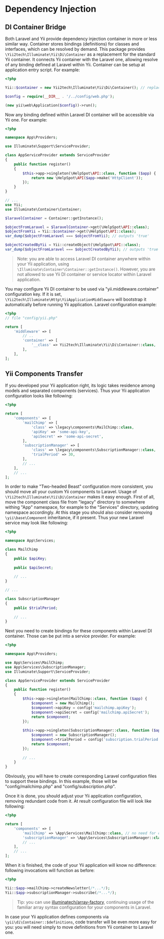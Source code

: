 Dependency Injection
====================

DI Container Bridge <span id="di-container-bridge"></span>
-------------------

Both Laravel and Yii provide dependency injection container in more or less similar way.
Container stores bindings (definitions) for classes and interfaces, which can be resolved by demand.
This package provides `\Yii2tech\Illuminate\Yii\Di\Container` as a replacement for the standard Yii container.
It connects Yii container with the Laravel one, allowing resolve of any binding defined at Laravel within Yii.
Container can be setup at application entry script. For example:

```php
<?php

Yii::$container = new Yii2tech\Illuminate\Yii\Di\Container(); // replace standard Yii DI container

$config = require(__DIR__ . '/../config/web.php');

(new yii\web\Application($config))->run();
```

Now any binding defined within Laravel DI container will be accessible via Yii one. For example:

```php
<?php

namespace App\Providers;

use Illuminate\Support\ServiceProvider;

class AppServiceProvider extends ServiceProvider
{
    public function register()
    {
        $this->app->singleton(\HelpSpot\API::class, function ($app) {
            return new \HelpSpot\API($app->make('HttpClient'));
        });
    }
}

// ...
use Yii;
use Illuminate\Container\Container;

$laravelContainer = Container::getInstance();

$objectFromLaravel = $laravelContainer->get(\HelpSpot\API::class);
$objectFromYii = Yii::$container->get(\HelpSpot\API::class);
var_dump($objectFromLaravel === $objectFromYii); // outputs 'true'

$objectCreatedByYii = Yii::createObject(\HelpSpot\API::class);
var_dump($objectFromLaravel === $objectCreatedByYii); // outputs 'true'
```

> Note: you are able to access Laravel DI container anywhere within your Yii application, using `\Illuminate\Container\Container::getInstance()`.
  However, you are not allowed to use Yii DI container or service locator within Laravel application.

You may configure Yii DI container to be used via "yii.middleware.container" configuration key. If it is set, `\Yii2tech\Illuminate\Http\YiiApplicationMiddleware`
will bootstrap it automatically before running Yii application. Laravel configuration example:

```php
<?php
// file "config/yii.php"

return [
    'middleware' => [
        // ..
        'container' => [
            '__class' => Yii2tech\Illuminate\Yii\Di\Container::class,
        ],
    ],
];
```


Yii Components Transfer <span id="di-container-bridge"></span>
-----------------------

If you developed your Yii application right, its logic takes residence among models and separated components (services).
Thus your Yii application configuration looks like following:

```php
<?php

return [
    'components' => [
        'mailChimp' => [
            'class' => \legacy\components\MailChimp::class,
            'apiKey' => 'some-api-key',
            'apiSecret' => 'some-api-secret',
        ],
        'subscriptionManager' => [
            'class' => \legacy\components\SubscriptionManager::class,
            'trialPeriod' => 30,
        ],
        // ...
    ],
    // ...
];
```

In order to make "Two-headed Beast" configuration more consistent, you should move all your custom Yii components to Laravel.
Usage of `\Yii2tech\Illuminate\Yii\Di\Container` makes it easy enough. First of all, move the component class file from
"legacy" directory to somewhere withing "App" namespace, for example to the "Services" directory, updating namespace accordingly.
At this stage you should also consider removing `\yii\base\Component` inheritance, if it present. Thus your new Laravel
service may look like following:

```php
<?php

namespace App\Services;

class MailChimp
{
    public $apiKey;
    
    public $apiSecret;
    
    // ...
}

// ...

class SubscriptionManager
{
    public $trialPeriod;
    
    // ...
}
```

Next you need to create bindings for these components within Laravel DI container. Those can be put into a service provider.
For example:

```php
<?php

namespace App\Providers;

use App\Services\MailChimp;
use App\Services\SubscriptionManager;
use Illuminate\Support\ServiceProvider;

class AppServiceProvider extends ServiceProvider
{
    public function register()
    {
        $this->app->singleton(MailChimp::class, function ($app) {
            $component = new MailChimp();
            $component->apiKey = config('mailchimp.apiKey');
            $component->apiSecret = config('mailchimp.apiSecret');
            return $component;
        });
        
        $this->app->singleton(SubscriptionManager::class, function ($app) {
            $component = new SubscriptionManager();
            $component->trialPeriod = config('subscription.trialPeriod');
            return $component;
        });
        
        // ...
    }
}
```

Obviously, you will have to create corresponding Laravel configuration files to support these bindings. In this example,
those will be "config/mailchimp.php" and "config/subscription.php".

Once it is done, you should adjust your Yii application configuration, removing redundant code from it. At result configuration
file will look like following:

```php
<?php

return [
    'components' => [
        'mailChimp' => \App\Services\MailChimp::class, // no need for configuration as it is handled by Laravel DI container
        'subscriptionManager' => \App\Services\SubscriptionManager::class, // service locator component refers to DI definition 
        // ...
    ],
    // ...
];
```

When it is finished, the code of your Yii application will know no difference: following invocations will function as before:

```php
<?php

Yii::$app->mailChimp->createNewsletter(/*...*/);
Yii::$app->subscriptionManager->subscribe(/*...*/);
```

> Tip: you can use [illuminatech/array-factory](https://github.com/illuminatech/array-factory), continuing usage of the familiar
  array syntax configuration for your components in Laravel.

In case your Yii application defines components via `\yii\di\Container::$definitions`, code transfer will be even more
easy for you: you will need simply to move definitions from Yii container to Laravel one.
